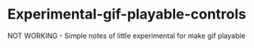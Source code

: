 # Experimental-gif-playable-controls
NOT WORKING - Simple notes of little experimental for make gif playable
